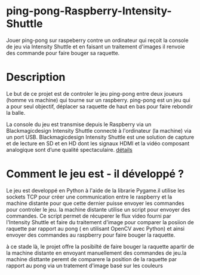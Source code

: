 # ping-pong-Raspberry-Intensity-Shuttle
Jouer ping-pong sur raspeberry contre un ordinateur qui reçoit la console de jeu via Intensity Shuttle et en faisant un traitement d'images il renvoie des commande pour faire bouger sa raquette.

# Description 
Le but de ce projet est de controler le jeu ping-pong entre deux joueurs (homme vs machine) qui tourne sur un raspberry.
ping-pong est un jeu qui a pour seul objectif, déplacer sa raquette de haut en bas pour faire rebondir la balle.

La console du jeu est transmise depuis le Raspberry via un Blackmagicdesign Intensity Shuttle connecté à l'ordinateur (la machine) via un port USB. 
Blackmagicdesign Intensity Shuttle est une solution de capture et de lecture en SD et en HD dont les signaux HDMI et la vidéo composant analogique sont d’une qualité spectaculaire. [détails](https://www.blackmagicdesign.com/fr/products/intensity)

# Comment le jeu est - il développé ?
Le jeu est developpé en Python à l'aide de la librarie Pygame.il utilise les sockets TCP pour créer une communication entre le raspberry et la machine distante pour que cette dernier puisse envoyer les commandes pour controler le jeu.
la machine distante utilise un script pour envoyer des commandes. Ce script permet de récuperer le flux video fourni par l'Intensity Shuttle et faire du traitement d'image pour comparer la posiion de raquette par rapport au pong ( en utilisant OpenCV avec Python) et ainsi envoyer des commandes au raspberry pour faire bouger la raquette.

à ce stade là, le projet offre la posibilté de faire bouger la raquette apartir de la machine distante en envoyant manuellement des commandes de jeu.la machine disttante peremt de comparere la position de la raquette par rapport au pong via un tratement d'image basé sur les couleurs